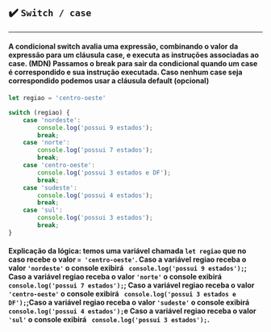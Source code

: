 ## ✔️ `Switch / case`
___
#### A condicional switch avalia uma expressão, combinando o valor da expressão para um cláusula case, e executa as instruções associadas ao case. (MDN) Passamos o break para sair da condicional quando um case é correspondido e sua instrução executada. Caso nenhum case seja correspondido podemos usar a cláusula default (opcional)
```javascript
let regiao = 'centro-oeste'

switch (regiao) {
    case 'nordeste':
        console.log('possui 9 estados');
        break;
    case 'norte':
        console.log('possui 7 estados');
        break;
    case 'centro-oeste':
        console.log('possui 3 estados e DF');
        break;
    case 'sudeste':
        console.log('possui 4 estados');
        break;
    case 'sul':
        console.log('possui 3 estados');
        break;
}
```
#### Explicação da lógica: temos uma variável chamada `let regiao` que no caso recebe o valor `= 'centro-oeste'`. Caso a variável regiao receba o valor `'nordeste'` o console exibirá ` console.log('possui 9 estados');`; Caso a variável regiao receba o valor `'norte'` o console exibirá ` console.log('possui 7 estados');`; Caso a variável regiao receba o valor `'centro-oeste'` o console exibirá ` console.log('possui 3 estados e DF');`;Caso a variável regiao receba o valor `'sudeste'` o console exibirá ` console.log('possui 4 estados');`e Caso a variável regiao receba o valor `'sul'` o console exibirá ` console.log('possui 3 estados');`.